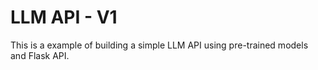 # LLM API - V1
This is a example of building a simple LLM API using pre-trained models and Flask API.
